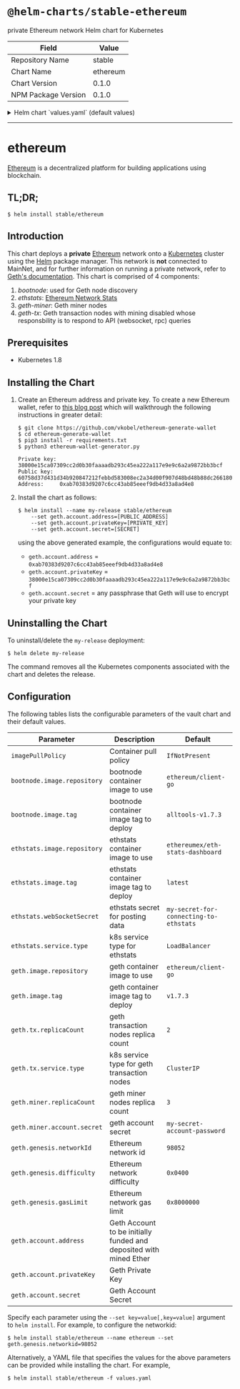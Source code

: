 # `@helm-charts/stable-ethereum`

private Ethereum network Helm chart for Kubernetes

| Field               | Value    |
| ------------------- | -------- |
| Repository Name     | stable   |
| Chart Name          | ethereum |
| Chart Version       | 0.1.0    |
| NPM Package Version | 0.1.0    |

<details>

<summary>Helm chart `values.yaml` (default values)</summary>

```yaml
# Default values for ethereum.
# This is a YAML-formatted file.
# Declare variables to be passed into your templates.

imagePullPolicy: IfNotPresent

bootnode:
  image:
    repository: ethereum/client-go
    tag: alltools-v1.7.3

ethstats:
  image:
    repository: ethereumex/eth-stats-dashboard
    tag: v0.0.1
  webSocketSecret: my-secret-for-connecting-to-ethstats
  service:
    type: LoadBalancer

geth:
  image:
    repository: ethereum/client-go
    tag: v1.7.3
  tx:
    # transaction nodes
    replicaCount: 2
    service:
      type: ClusterIP
  miner:
    # miner nodes
    replicaCount: 3
  genesis:
    # geth genesis block
    difficulty: '0x0400'
    gasLimit: '0x8000000'
    networkId: 98052
  account:
    # You will need to configure an Ethereum account before this
    # network will run. The Ethereum account will be used to seed
    # Ether and mined Ether will be deposited into this account.
    # ref: https://github.com/ethereum/go-ethereum/wiki/Managing-your-accounts
    address:
    privateKey:
    secret:
```

</details>

---

# ethereum

[Ethereum](https://www.ethereum.org/) is a decentralized platform for building applications using blockchain.

## TL;DR;

```console
$ helm install stable/ethereum
```

## Introduction

This chart deploys a **private** [Ethereum](https://www.ethereum.org/) network onto a [Kubernetes](http://kubernetes.io) cluster using the [Helm](https://helm.sh) package manager. This network is **not** connected to MainNet, and for further information on running a private network, refer to [Geth's documentation](https://github.com/ethereum/go-ethereum/wiki/Private-network). This chart is comprised of 4 components:

1. _bootnode_: used for Geth node discovery
1. _ethstats_: [Ethereum Network Stats](https://github.com/cubedro/eth-netstats)
1. _geth-miner_: Geth miner nodes
1. _geth-tx_: Geth transaction nodes with mining disabled whose responsbility is to respond to API (websocket, rpc) queries

## Prerequisites

- Kubernetes 1.8

## Installing the Chart

1. Create an Ethereum address and private key. To create a new Ethereum wallet, refer to [this blog post](https://kobl.one/blog/create-full-ethereum-keypair-and-address/) which will walkthrough the following instructions in greater detail:

   ```console
   $ git clone https://github.com/vkobel/ethereum-generate-wallet
   $ cd ethereum-generate-wallet
   $ pip3 install -r requirements.txt
   $ python3 ethereum-wallet-generator.py

   Private key: 38000e15ca07309cc2d0b30faaaadb293c45ea222a117e9e9c6a2a9872bb3bcf
   Public key:  60758d37d431d34b920847212febbd583008ec2a34d00f907d48bd48b88dc2661806eb99cb6178312d228b2fd08cdb88bafc352d0395ae09b2fe453f0c4403ad
   Address:     0xab70383d9207c6cc43ab85eeef9db4d33a8ad4e8
   ```

2. Install the chart as follows:

   ```console
   $ helm install --name my-release stable/ethereum
       --set geth.account.address=[PUBLIC_ADDRESS]
       --set geth.account.privateKey=[PRIVATE_KEY]
       --set geth.account.secret=[SECRET]
   ```

   using the above generated example, the configurations would equate to:

   - `geth.account.address` = `0xab70383d9207c6cc43ab85eeef9db4d33a8ad4e8`
   - `geth.account.privateKey` = `38000e15ca07309cc2d0b30faaaadb293c45ea222a117e9e9c6a2a9872bb3bcf`
   - `geth.account.secret` = any passphrase that Geth will use to encrypt your private key

## Uninstalling the Chart

To uninstall/delete the `my-release` deployment:

```console
$ helm delete my-release
```

The command removes all the Kubernetes components associated with the chart and deletes the release.

## Configuration

The following tables lists the configurable parameters of the vault chart and their default values.

| Parameter                   | Description                                                        | Default                                |
| --------------------------- | ------------------------------------------------------------------ | -------------------------------------- |
| `imagePullPolicy`           | Container pull policy                                              | `IfNotPresent`                         |
| `bootnode.image.repository` | bootnode container image to use                                    | `ethereum/client-go`                   |
| `bootnode.image.tag`        | bootnode container image tag to deploy                             | `alltools-v1.7.3`                      |
| `ethstats.image.repository` | ethstats container image to use                                    | `ethereumex/eth-stats-dashboard`       |
| `ethstats.image.tag`        | ethstats container image tag to deploy                             | `latest`                               |
| `ethstats.webSocketSecret`  | ethstats secret for posting data                                   | `my-secret-for-connecting-to-ethstats` |
| `ethstats.service.type`     | k8s service type for ethstats                                      | `LoadBalancer`                         |
| `geth.image.repository`     | geth container image to use                                        | `ethereum/client-go`                   |
| `geth.image.tag`            | geth container image tag to deploy                                 | `v1.7.3`                               |
| `geth.tx.replicaCount`      | geth transaction nodes replica count                               | `2`                                    |
| `geth.tx.service.type`      | k8s service type for geth transaction nodes                        | `ClusterIP`                            |
| `geth.miner.replicaCount`   | geth miner nodes replica count                                     | `3`                                    |
| `geth.miner.account.secret` | geth account secret                                                | `my-secret-account-password`           |
| `geth.genesis.networkId`    | Ethereum network id                                                | `98052`                                |
| `geth.genesis.difficulty`   | Ethereum network difficulty                                        | `0x0400`                               |
| `geth.genesis.gasLimit`     | Ethereum network gas limit                                         | `0x8000000`                            |
| `geth.account.address`      | Geth Account to be initially funded and deposited with mined Ether |                                        |
| `geth.account.privateKey`   | Geth Private Key                                                   |                                        |
| `geth.account.secret`       | Geth Account Secret                                                |                                        |

Specify each parameter using the `--set key=value[,key=value]` argument to `helm install`. For example, to configure the networkid:

```console
$ helm install stable/ethereum --name ethereum --set geth.genesis.networkid=98052
```

Alternatively, a YAML file that specifies the values for the above parameters can be provided while installing the chart. For example,

```console
$ helm install stable/ethereum -f values.yaml
```
